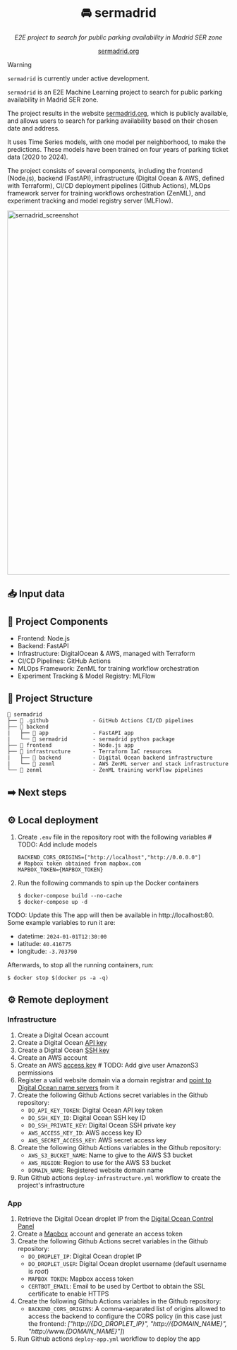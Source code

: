 <div align="center">
  <h1>🚘 sermadrid</h1>
  <p><em>E2E project to search for public parking availability in Madrid SER zone</em></p>
  <p><a href="http://sermadrid.org">sermadrid.org</a></p> <!-- TODO: Add more examples -->

</div>

> [!WARNING]
> `sermadrid` is currently under active development.

`sermadrid` is an E2E Machine Learning project to search for public parking availability in Madrid SER zone.

The project results in the website [sermadrid.org](https://sermadrid.org/), which is publicly available, and allows users to search for parking availability based on their chosen date and address.

It uses Time Series models, with one model per neighborhood, to make the predictions. These models have been trained on four years of parking ticket data (2020 to 2024).

The project consists of several components, including the frontend (Node.js), backend (FastAPI), infrastructure (Digital Ocean & AWS, defined with Terraform), CI/CD deployment pipelines (Github Actions), MLOps framework server for training workflows orchestration (ZenML), and experiment tracking and model registry server (MLFlow).

<img src="assets/sermadrid.png" alt="sernadrid_screenshot" width="825" />

## 📥 Input data


## 🧩 Project Components
* Frontend: Node.js
* Backend: FastAPI
* Infrastructure: DigitalOcean & AWS, managed with Terraform
* CI/CD Pipelines: GitHub Actions
* MLOps Framework: ZenML for training workflow orchestration
* Experiment Tracking & Model Registry: MLFlow

## 📁 Project Structure

```
📂 sermadrid
├── 📂 .github              - GitHub Actions CI/CD pipelines
├── 📂 backend
|   ├── 📂 app              - FastAPI app 
|   └── 📂 sermadrid        - sermadrid python package
├── 📂 frontend             - Node.js app
├── 📂 infrastructure       - Terraform IaC resources
|   ├── 📂 backend          - Digital Ocean backend infrastructure
|   └── 📂 zenml            - AWS ZenML server and stack infrastructure
└── 📂 zenml                - ZenML training workflow pipelines 
```

## ➡️ Next steps

## ⚙️ Local deployment

1. Create `.env` file in the repository root with the following variables # TODO: Add include models

    ```
    BACKEND_CORS_ORIGINS=["http://localhost","http://0.0.0.0"]
    # Mapbox token obtained from mapbox.com
    MAPBOX_TOKEN={MAPBOX_TOKEN}
    ```
2. Run the following commands to spin up the Docker containers
    
    ```
    $ docker-compose build --no-cache
    $ docker-compose up -d
    ```

TODO: Update this
The app will then be available in http://localhost:80. Some example variables to run it are:
- datetime: `2024-01-01T12:30:00`
- latitude: `40.416775`
- longitude: `-3.703790`

Afterwards, to stop all the running containers, run:
```
$ docker stop $(docker ps -a -q) 
```

## ⚙️ Remote deployment

### Infrastructure

1. Create a Digital Ocean account
2. Create a Digital Ocean [API key](https://docs.digitalocean.com/reference/api/create-personal-access-token/)
3. Create a Digital Ocean [SSH key](https://docs.digitalocean.com/reference/doctl/reference/compute/ssh-key/create/)
4. Create an AWS account
5. Create an AWS [access key](https://repost.aws/knowledge-center/create-access-key) # TODO: Add give user AmazonS3 permissions
6. Register a valid website domain via a domain registrar and [point to Digital Ocean name servers](https://docs.digitalocean.com/products/networking/dns/getting-started/dns-registrars/) from it
7. Create the following Github Actions secret variables in the Github repository:
    - `DO_API_KEY_TOKEN`: Digital Ocean API key token
    - `DO_SSH_KEY_ID`: Digital Ocean SSH key ID
    - `DO_SSH_PRIVATE_KEY`: Digital Ocean SSH private key
    - `AWS_ACCESS_KEY_ID`: AWS access key ID
    - `AWS_SECRET_ACCESS_KEY`: AWS secret access key
8. Create the following Github Actions variables in the Github repository:
    - `AWS_S3_BUCKET_NAME`: Name to give to the AWS S3 bucket
    - `AWS_REGION`: Region to use for the AWS S3 bucket
    - `DOMAIN_NAME`: Registered website domain name
9. Run Github actions `deploy-infrastructure.yml` workflow to create the project's infrastructure

### App

1. Retrieve the Digital Ocean droplet IP from the [Digital Ocean Control Panel](https://cloud.digitalocean.com/)
2. Create a [Mapbox](https://www.mapbox.com/) account and generate an access token
3. Create the following Github Actions secret variables in the Github repository:
    - `DO_DROPLET_IP`: Digital Ocean droplet IP
    - `DO_DROPLET_USER`: Digital Ocean droplet username (default username is *root*)
    - `MAPBOX TOKEN`: Mapbox access token
    - `CERTBOT_EMAIL`: Email to be used by Certbot to obtain the SSL certificate to enable HTTPS
4. Create the following Github Actions variables in the Github repository:
    - `BACKEND_CORS_ORIGINS`: A comma-separated list of origins allowed to access the backend to configure the CORS policy (in this case just the frontend: *["http://{DO_DROPLET_IP}", "http://{DOMAIN_NAME}", "http://www.{DOMAIN_NAME}"]*)
5. Run Github actions `deploy-app.yml` workflow to deploy the app
